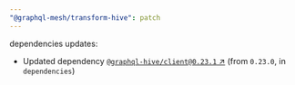 ```yaml
---
"@graphql-mesh/transform-hive": patch
---
```

dependencies updates:
  - Updated dependency [`@graphql-hive/client@0.23.1` ↗︎](https://www.npmjs.com/package/@graphql-hive/client/v/0.23.1) (from `0.23.0`, in `dependencies`)
